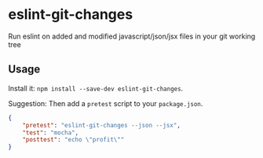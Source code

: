 # eslint-git-changes
Run eslint on added and modified javascript/json/jsx files in your git working tree

## Usage

Install it: `npm install --save-dev eslint-git-changes`.

Suggestion: Then add a `pretest` script to your `package.json`.

```json
{
	"pretest": "eslint-git-changes --json --jsx",
	"test": "mocha",
	"posttest": "echo \"profit\""
}
```

